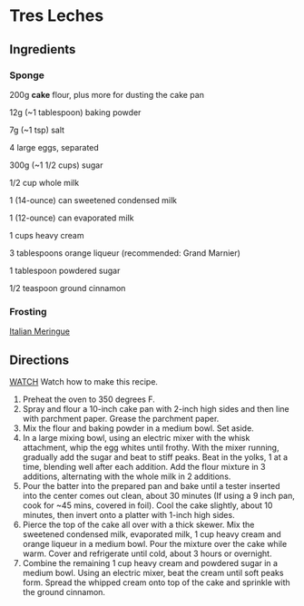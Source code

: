 # Tres Leches

## Ingredients

### Sponge

200g **cake** flour, plus more for dusting the cake pan

12g (~1 tablespoon) baking powder

7g (~1 tsp) salt

4 large eggs, separated

300g (~1 1/2 cups) sugar

1/2 cup whole milk

1 (14-ounce) can sweetened condensed milk

1 (12-ounce) can evaporated milk

1 cups heavy cream

3 tablespoons orange liqueur (recommended: Grand Marnier)

1 tablespoon powdered sugar

1/2 teaspoon ground cinnamon

### Frosting
[Italian Meringue](/desserts/Italian%20Meringue.md)


## Directions
[WATCH](https://www.foodnetwork.com/recipes/marcela-valladolid/tres-leches-cake-recipe-1926197?desktop-device=true&desktop-device=true&])
Watch how to make this recipe.

1.  Preheat the oven to 350 degrees F. 
2.  Spray and flour a 10-inch cake pan with 2-inch high sides and then line with parchment paper. Grease the parchment paper.
3.  Mix the flour and baking powder in a medium bowl. Set aside.
4.  In a large mixing bowl, using an electric mixer with the whisk attachment, whip the egg whites until frothy. With the mixer running, gradually add the sugar and beat to stiff peaks. Beat in the yolks, 1 at a time, blending well after each addition. Add the flour mixture in 3 additions, alternating with the whole milk in 2 additions.
5.  Pour the batter into the prepared pan and bake until a tester inserted into the center comes out clean, about 30 minutes (If using a 9 inch pan, cook for ~45 mins, covered in foil). Cool the cake slightly, about 10 minutes, then invert onto a platter with 1-inch high sides.
6.  Pierce the top of the cake all over with a thick skewer. Mix the sweetened condensed milk, evaporated milk, 1 cup heavy cream and orange liqueur in a medium bowl. Pour the mixture over the cake while warm. Cover and refrigerate until cold, about 3 hours or overnight.
7.  Combine the remaining 1 cup heavy cream and powdered sugar in a medium bowl. Using an electric mixer, beat the cream until soft peaks form. Spread the whipped cream onto top of the cake and sprinkle with the ground cinnamon.

